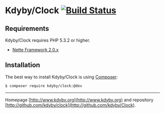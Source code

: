 Kdyby/Clock [![Build Status](https://secure.travis-ci.org/Kdyby/Clock.png?branch=master)](http://travis-ci.org/Kdyby/Clock)
===========================


Requirements
------------

Kdyby/Clock requires PHP 5.3.2 or higher.

- [Nette Framework 2.0.x](https://github.com/nette/nette)


Installation
------------

The best way to install Kdyby/Clock is using  [Composer](http://getcomposer.org/):

```sh
$ composer require kdyby/clock:@dev
```


-----

Homepage [http://www.kdyby.org](http://www.kdyby.org) and repository [http://github.com/kdyby/clock](http://github.com/kdyby/Clock).
